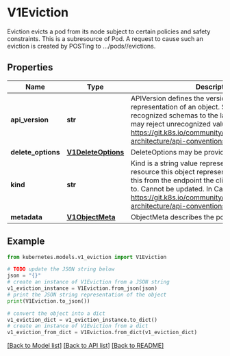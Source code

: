 # V1Eviction

Eviction evicts a pod from its node subject to certain policies and safety constraints. This is a subresource of Pod.  A request to cause such an eviction is created by POSTing to .../pods/<pod name>/evictions.

## Properties

Name | Type | Description | Notes
------------ | ------------- | ------------- | -------------
**api_version** | **str** | APIVersion defines the versioned schema of this representation of an object. Servers should convert recognized schemas to the latest internal value, and may reject unrecognized values. More info: https://git.k8s.io/community/contributors/devel/sig-architecture/api-conventions.md#resources | [optional] 
**delete_options** | [**V1DeleteOptions**](V1DeleteOptions.md) | DeleteOptions may be provided | [optional] 
**kind** | **str** | Kind is a string value representing the REST resource this object represents. Servers may infer this from the endpoint the client submits requests to. Cannot be updated. In CamelCase. More info: https://git.k8s.io/community/contributors/devel/sig-architecture/api-conventions.md#types-kinds | [optional] 
**metadata** | [**V1ObjectMeta**](V1ObjectMeta.md) | ObjectMeta describes the pod that is being evicted. | [optional] 

## Example

```python
from kubernetes.models.v1_eviction import V1Eviction

# TODO update the JSON string below
json = "{}"
# create an instance of V1Eviction from a JSON string
v1_eviction_instance = V1Eviction.from_json(json)
# print the JSON string representation of the object
print(V1Eviction.to_json())

# convert the object into a dict
v1_eviction_dict = v1_eviction_instance.to_dict()
# create an instance of V1Eviction from a dict
v1_eviction_from_dict = V1Eviction.from_dict(v1_eviction_dict)
```
[[Back to Model list]](../README.md#documentation-for-models) [[Back to API list]](../README.md#documentation-for-api-endpoints) [[Back to README]](../README.md)


